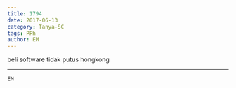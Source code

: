 ```yaml
---
title: 1794
date: 2017-06-13
category: Tanya-SC
tags: PPh
author: EM
---
```


beli software tidak putus hongkong

---



`EM`
